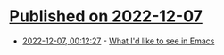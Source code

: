# [Published on 2022-12-07](index.md)

* [2022-12-07, 00:12:27](https://news.ycombinator.com/item?id=33888981) - [What I'd like to see in Emacs](https://emacsconf.org/2022/talks/rms/)

